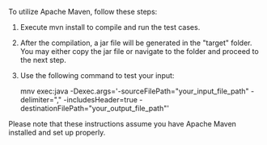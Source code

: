 To utilize Apache Maven, follow these steps:

1. Execute mvn install to compile and run the test cases.
2. After the compilation, a jar file will be generated in the "target" folder. You may either copy the jar file or navigate to the folder and proceed to the next step.
3. Use the following command to test your input:
    
    mnv exec:java -Dexec.args='-sourceFilePath="your_input_file_path" -delimiter="," -includesHeader=true -destinationFilePath="your_output_file_path"'

Please note that these instructions assume you have Apache Maven installed and set up properly.